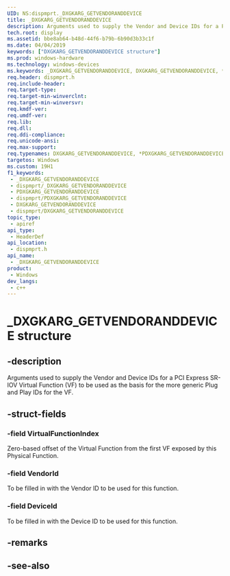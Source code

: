```yaml
---
UID: NS:dispmprt._DXGKARG_GETVENDORANDDEVICE
title: _DXGKARG_GETVENDORANDDEVICE
description: Arguments used to supply the Vendor and Device IDs for a PCI Express SR-IOV Virtual Function (VF) to be used as the basis for the more generic Plug and Play IDs for the VF.
tech.root: display
ms.assetid: bbe8ab64-b48d-44f6-b79b-6b90d3b33c1f
ms.date: 04/04/2019
keywords: ["DXGKARG_GETVENDORANDDEVICE structure"]
ms.prod: windows-hardware
ms.technology: windows-devices
ms.keywords: _DXGKARG_GETVENDORANDDEVICE, DXGKARG_GETVENDORANDDEVICE, *PDXGKARG_GETVENDORANDDEVICE,
req.header: dispmprt.h
req.include-header: 
req.target-type: 
req.target-min-winverclnt: 
req.target-min-winversvr: 
req.kmdf-ver: 
req.umdf-ver: 
req.lib: 
req.dll: 
req.ddi-compliance: 
req.unicode-ansi: 
req.max-support: 
req.typenames: DXGKARG_GETVENDORANDDEVICE, *PDXGKARG_GETVENDORANDDEVICE
targetos: Windows
ms.custom: 19H1
f1_keywords:
 - _DXGKARG_GETVENDORANDDEVICE
 - dispmprt/_DXGKARG_GETVENDORANDDEVICE
 - PDXGKARG_GETVENDORANDDEVICE
 - dispmprt/PDXGKARG_GETVENDORANDDEVICE
 - DXGKARG_GETVENDORANDDEVICE
 - dispmprt/DXGKARG_GETVENDORANDDEVICE
topic_type:
 - apiref
api_type:
 - HeaderDef
api_location:
 - dispmprt.h
api_name:
 - _DXGKARG_GETVENDORANDDEVICE
product:
 - Windows
dev_langs:
 - c++
---
```


# _DXGKARG_GETVENDORANDDEVICE structure


## -description

Arguments used to supply the Vendor and Device IDs for a PCI Express SR-IOV Virtual Function (VF) to be used as the basis for the more generic Plug and Play IDs for the VF.

## -struct-fields

### -field VirtualFunctionIndex

Zero-based offset of the Virtual Function from the first VF exposed by this Physical Function.

### -field VendorId

To be filled in with the Vendor ID to be used for this function.

### -field DeviceId

 
To be filled in with the Device ID to be used for this function.

## -remarks

## -see-also

